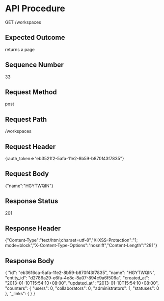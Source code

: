 # API Procedure
GET /workspaces
## Expected Outcome
returns a page
## Sequence Number
33
## Request Method
post
## Request Path
/workspaces
## Request Header
{:auth_token=>"eb3521f2-5afa-11e2-8b59-b870f43f7835"}
## Request Body
{"name":"HGYTWQIN"}

## Response Status
201
## Response Header
{"Content-Type":"text/html;charset=utf-8","X-XSS-Protection":"1; mode=block","X-Content-Type-Options":"nosniff","Content-Length":"281"}

## Response Body
{
  "id": "eb3616ca-5afa-11e2-8b59-b870f43f7835",
  "name": "HGYTWQIN",
  "entity_id": "d2786a29-e6fa-4e8c-8a07-894c9a6f506a",
  "created_at": "2013-01-10T15:54:10+08:00",
  "updated_at": "2013-01-10T15:54:10+08:00",
  "counters": {
    "users": 0,
    "collaborators": 0,
    "administrators": 1,
    "statuses": 0
  },
  "_links": {
  }
}
